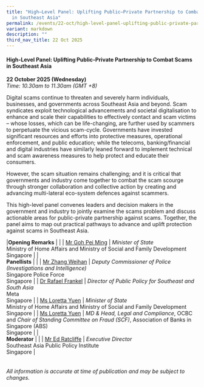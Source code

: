 ```yaml
---
title: "High–Level Panel: Uplifting Public–Private Partnership to Combat Scams
  in Southeast Asia"
permalink: /events/22-oct/high-level-panel-uplifting-public-private-partnership/
variant: markdown
description: ""
third_nav_title: 22 Oct 2025
---
```

#### **High-Level Panel: Uplifting Public-Private Partnership to Combat Scams in Southeast Asia**

**22 October 2025 (Wednesday)**  
*Time: 10.30am to 11.30am (GMT +8)*

Digital scams continue to threaten and severely harm individuals, businesses, and governments across Southeast Asia and beyond. Scam syndicates exploit technological advancements and societal digitalisation to enhance and scale their capabilities to effectively contact and scam victims – whose losses, which can be life-changing, are further used by scammers to perpetuate the vicious scam-cycle. Governments have invested significant resources and efforts into protective measures, operational enforcement, and public education; while the telecoms, banking/financial and digital industries have similarly leaned forward to implement technical and scam awareness measures to help protect and educate their consumers.
 
However, the scam situation remains challenging; and it is critical that governments and industry come together to combat the scam scourge through stronger collaboration and collective action by creating and advancing multi-lateral eco-system defences against scammers.
 
This high-level panel convenes leaders and decision makers in the government and industry to jointly examine the scams problem and discuss actionable areas for public-private partnership against scams. Together, the panel aims to map out practical pathways to advance and uplift protection against scams in Southeast Asia.

|**Opening Remarks**          |                                                              |
| [Mr Goh Pei Ming](/speakers/mr-goh-pei-ming/)  | *Minister of State* <br>Ministry of Home Affairs and Ministry of Social and Family Development<br>Singapore      |
|<br>**Panellists**          |                                                              |
| [Mr Zhang Weihan](/speakers/mr-zhang-weihan/)  | *Deputy Commissioner of Police (Investigations and Intelligence)* <br>Singapore Police Force<br>Singapore      |
| [Dr Rafael Frankel](/speakers/dr-rafael-frankel/)  | *Director of Public Policy for Southeast and South Asia* <br>Meta<br>Singapore      |
| [Ms Loretta Yuen](/speakers/ms-loretta-yuen/)  | *Minister of State* <br>Ministry of Home Affairs and Ministry of Social and Family Development<br>Singapore      |
| [Ms Loretta Yuen](/speakers/ms-loretta-yuen/)  | *MD &amp; Head, Legal and Compliance*, OCBC <br>and *Chair of Standing Committee on Fraud (SCF)*, Association of Banks in Singapore (ABS)<br>Singapore      |
|<br>**Moderator**          |                                                              |
| [Mr Ed Ratcliffe](/speakers/mr-ed-ratcliffe/)  | *Executive Director* <br>Southeast Asia Public Policy Institute<br>Singapore      |
<br><br><br>
*All information is accurate at time of publication and may be subject to changes.*